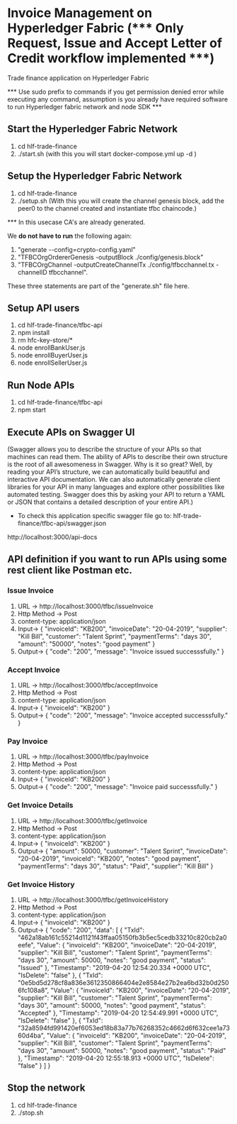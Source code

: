 # Invoice Management on Hyperledger Fabric (*** Only Request, Issue and Accept Letter of Credit workflow implemented ***)
Trade finance application on Hyperledger Fabric

*** Use sudo prefix to commands if you get permission denied error while executing any command, assumption is you already have  required software to run Hyperledger fabric network and node SDK *** 

## Start the Hyperledger Fabric Network 

1. cd hlf-trade-finance
2. ./start.sh (with this you will start docker-compose.yml up -d )

## Setup the Hyperledger Fabric Network

1. cd hlf-trade-finance
2. ./setup.sh (With this you will create the channel genesis block, add the peer0 to the channel created and instantiate tfbc chaincode.) 

*** In this usecase CA's are already generated. 

We **do not have to run** the following again:

1. "generate --config=crypto-config.yaml"
2. "TFBCOrgOrdererGenesis -outputBlock ./config/genesis.block" 
3. "TFBCOrgChannel -outputCreateChannelTx ./config/tfbcchannel.tx -channelID tfbcchannel". 

These three statements are part of the "generate.sh" file here. 


## Setup API users 

1. cd hlf-trade-finance/tfbc-api
2. npm install
3. rm hfc-key-store/*
4. node enrollBankUser.js
5. node enrollBuyerUser.js
6. node enrollSellerUser.js

## Run Node APIs

1. cd hlf-trade-finance/tfbc-api
2. npm start

## Execute APIs on Swagger UI 
(Swagger allows you to describe the structure of your APIs so that machines can read them. The ability of APIs to describe their own structure is the root of all awesomeness in Swagger. Why is it so great? Well, by reading your API’s structure, we can automatically build beautiful and interactive API documentation. We can also automatically generate client libraries for your API in many languages and explore other possibilities like automated testing. Swagger does this by asking your API to return a YAML or JSON that contains a detailed description of your entire API.)

- To check this application specific swagger file go to:  hlf-trade-finance/tfbc-api/swagger.json 

http://localhost:3000/api-docs

## API definition if you want to run APIs using some rest client like Postman etc. 

### Issue Invoice
  1. URL -> http://localhost:3000/tfbc/issueInvoice
  2. Http Method -> Post
  3. content-type: application/json
  4. Input->
  {
  	"invoiceId": "KB200",
  	"invoiceDate": "20-04-2019",
  	"supplier": "Kill Bill",
  	"customer": "Talent Sprint",
  	"paymentTerms": "days 30",
  	"amount": "50000",
  	"notes": "good payment"
  }
  5. Output-> 
  {
    "code": "200",
    "message": "Invoice issued successsfully."
  }
### Accept Invoice

 1. URL -> http://localhost:3000/tfbc/acceptInvoice
 2. Http Method -> Post
 3. content-type: application/json
 4. Input->
  {
	"invoiceId": "KB200"
  }
 5. Output-> 
  {
    "code": "200",
    "message": "Invoice accepted successsfully."
  }
### Pay Invoice
 1. URL -> http://localhost:3000/tfbc/payInvoice
 2. Http Method -> Post
 3. content-type: application/json
 4. Input->
  {
	"invoiceId": "KB200"
  }
 5. Output-> 
  {
    "code": "200",
    "message": "Invoice paid successsfully."
  }
### Get Invoice Details 
 1. URL -> http://localhost:3000/tfbc/getInvoice
 2. Http Method -> Post
 3. content-type: application/json
 4. Input->
 {
	"invoiceId": "KB200"
  }
 5. Output-> 
  {
    "amount": 50000,
    "customer": "Talent Sprint",
    "invoiceDate": "20-04-2019",
    "invoiceId": "KB200",
    "notes": "good payment",
    "paymentTerms": "days 30",
    "status": "Paid",
    "supplier": "Kill Bill"
  }
### Get Invoice History 
 1. URL -> http://localhost:3000/tfbc/getInvoiceHistory
 2. Http Method -> Post
 3. content-type: application/json
 4. Input->
  {
	"invoiceId": "KB200"
  }
 5. Output-> 
  {
  "code": "200",
  "data": [
    {
      "TxId": "462a18ab161c55214d1121f43ffaa05150fb3b5ec5cedb33210c820cb2a0eefe",
      "Value": {
        "invoiceId": "KB200",
        "invoiceDate": "20-04-2019",
        "supplier": "Kill Bill",
        "customer": "Talent Sprint",
        "paymentTerms": "days 30",
        "amount": 50000,
        "notes": "good payment",
        "status": "Issued"
      },
      "Timestamp": "2019-04-20 12:54:20.334 +0000 UTC",
      "IsDelete": "false"
    },
    {
      "TxId": "0e5bd5d278cf8a836e3612350866404e2e8584e27b2ea6bd32b0d2506fc108a8",
      "Value": {
        "invoiceId": "KB200",
        "invoiceDate": "20-04-2019",
        "supplier": "Kill Bill",
        "customer": "Talent Sprint",
        "paymentTerms": "days 30",
        "amount": 50000,
        "notes": "good payment",
        "status": "Accepted"
      },
      "Timestamp": "2019-04-20 12:54:49.991 +0000 UTC",
      "IsDelete": "false"
    },
    {
      "TxId": "32a8594fd991420ef6053ed18b83a77b76268352c4662d6f632cee1a7360d4ba",
      "Value": {
        "invoiceId": "KB200",
        "invoiceDate": "20-04-2019",
        "supplier": "Kill Bill",
        "customer": "Talent Sprint",
        "paymentTerms": "days 30",
        "amount": 50000,
        "notes": "good payment",
        "status": "Paid"
      },
      "Timestamp": "2019-04-20 12:55:18.913 +0000 UTC",
      "IsDelete": "false"
    }
  ]
}

## Stop the network

1. cd hlf-trade-finance
2. ./stop.sh


